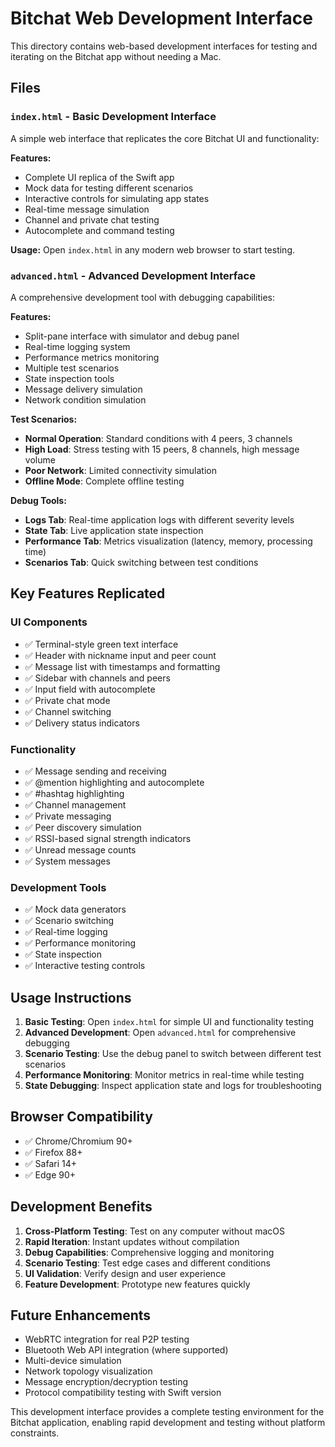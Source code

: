 # Bitchat Web Development Interface

This directory contains web-based development interfaces for testing and iterating on the Bitchat app without needing a Mac.

## Files

### `index.html` - Basic Development Interface
A simple web interface that replicates the core Bitchat UI and functionality:

**Features:**
- Complete UI replica of the Swift app
- Mock data for testing different scenarios
- Interactive controls for simulating app states
- Real-time message simulation
- Channel and private chat testing
- Autocomplete and command testing

**Usage:**
Open `index.html` in any modern web browser to start testing.

### `advanced.html` - Advanced Development Interface
A comprehensive development tool with debugging capabilities:

**Features:**
- Split-pane interface with simulator and debug panel
- Real-time logging system
- Performance metrics monitoring
- Multiple test scenarios
- State inspection tools
- Message delivery simulation
- Network condition simulation

**Test Scenarios:**
- **Normal Operation**: Standard conditions with 4 peers, 3 channels
- **High Load**: Stress testing with 15 peers, 8 channels, high message volume
- **Poor Network**: Limited connectivity simulation
- **Offline Mode**: Complete offline testing

**Debug Tools:**
- **Logs Tab**: Real-time application logs with different severity levels
- **State Tab**: Live application state inspection
- **Performance Tab**: Metrics visualization (latency, memory, processing time)
- **Scenarios Tab**: Quick switching between test conditions

## Key Features Replicated

### UI Components
- ✅ Terminal-style green text interface
- ✅ Header with nickname input and peer count
- ✅ Message list with timestamps and formatting
- ✅ Sidebar with channels and peers
- ✅ Input field with autocomplete
- ✅ Private chat mode
- ✅ Channel switching
- ✅ Delivery status indicators

### Functionality
- ✅ Message sending and receiving
- ✅ @mention highlighting and autocomplete
- ✅ #hashtag highlighting
- ✅ Channel management
- ✅ Private messaging
- ✅ Peer discovery simulation
- ✅ RSSI-based signal strength indicators
- ✅ Unread message counts
- ✅ System messages

### Development Tools
- ✅ Mock data generators
- ✅ Scenario switching
- ✅ Real-time logging
- ✅ Performance monitoring
- ✅ State inspection
- ✅ Interactive testing controls

## Usage Instructions

1. **Basic Testing**: Open `index.html` for simple UI and functionality testing
2. **Advanced Development**: Open `advanced.html` for comprehensive debugging
3. **Scenario Testing**: Use the debug panel to switch between different test scenarios
4. **Performance Monitoring**: Monitor metrics in real-time while testing
5. **State Debugging**: Inspect application state and logs for troubleshooting

## Browser Compatibility

- ✅ Chrome/Chromium 90+
- ✅ Firefox 88+
- ✅ Safari 14+
- ✅ Edge 90+

## Development Benefits

1. **Cross-Platform Testing**: Test on any computer without macOS
2. **Rapid Iteration**: Instant updates without compilation
3. **Debug Capabilities**: Comprehensive logging and monitoring
4. **Scenario Testing**: Test edge cases and different conditions
5. **UI Validation**: Verify design and user experience
6. **Feature Development**: Prototype new features quickly

## Future Enhancements

- WebRTC integration for real P2P testing
- Bluetooth Web API integration (where supported)
- Multi-device simulation
- Network topology visualization
- Message encryption/decryption testing
- Protocol compatibility testing with Swift version

This development interface provides a complete testing environment for the Bitchat application, enabling rapid development and testing without platform constraints.